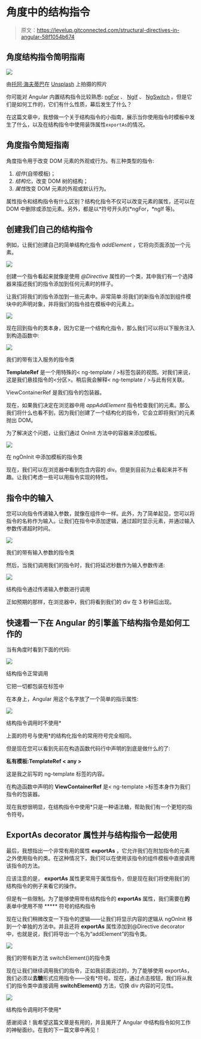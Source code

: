 # 角度中的结构指令

> 原文：<https://levelup.gitconnected.com/structural-directives-in-angular-58f1054b674>

## 角度结构指令简明指南

![](img/dd1c9b8c67353c07b6f93b6d18cf3019.png)

由[托阿·海夫蒂巴](https://unsplash.com/@heftiba?utm_source=medium&utm_medium=referral)在 [Unsplash](https://unsplash.com?utm_source=medium&utm_medium=referral) 上拍摄的照片

你可能对 Angular 内置结构指令比较熟悉: [ngFor](https://angular.io/api/common/NgForOf) 、 [NgIf](https://angular.io/api/common/NgIf) 、 [NgSwitch](https://angular.io/api/common/NgSwitch) 。但是它们是如何工作的，它们有什么性质，幕后发生了什么？

在这篇文章中，我想做一个关于结构指令的小指南，展示当你使用指令时模板中发生了什么，以及在结构指令中使用装饰属性`exportAs`的情况。

## **角度指令简短指南**

角度指令用于改变 DOM 元素的外观或行为。有三种类型的指令:

1.  *组件*(自带模板)；
2.  *结构化*，改变 DOM 树的结构；
3.  *属性*改变 DOM 元素的外观或默认行为。

属性指令和结构指令有什么区别？结构化指令不仅可以改变元素的属性，还可以在 DOM 中删除或添加元素。另外，都是以*符号开头的(*ngFor，*ngIf 等)。

## **创建我们自己的结构指令**

例如，让我们创建自己的简单结构化指令 *addElement* ，它将向页面添加一个元素。

![](img/d9258d9b56e54a6265f1625d4f6c0863.png)

创建一个指令看起来就像是使用 *@Directive* 属性的一个类，其中我们有一个选择器来描述我们的指令添加到任何元素时的样子。

让我们将我们的指令添加到一些元素中。非常简单:将我们的新指令添加到组件模块中的声明对象，并将我们的指令挂在模板中的元素上。

![](img/ac9971a56ad25791aac92eb7f02c0a48.png)

现在回到指令的类本身，因为它是一个结构化指令，那么我们可以将以下服务注入到构造函数中:

![](img/a8d4dc38aa669617dfffbe1f34234b2b.png)

我们的带有注入服务的指令类

**TemplateRef** 是一个用特殊的< ng-template / >标签包装的视图。对我们来说，这是我们悬挂指令的<分区>。稍后我会解释< ng-template / >与此有何关联。

ViewContainerRef 是我们指令的包装器。

现在，如果我们决定在浏览器中用 *appAddElement* 指令检查我们的元素。那么我们将什么也看不到，因为我们创建了一个结构化的指令，它会立即将我们的元素抛出 DOM。

为了解决这个问题，让我们通过 OnInit 方法中的容器来添加模板。

![](img/3e5cd291179861771f740ba6adb16a6c.png)

在 ngOnInit 中添加模板的指令类

现在，我们可以在浏览器中看到包含内容的 div。但是到目前为止看起来并不有趣。让我们考虑一些可以用指令实现的特性。

## **指令中的输入**

您可以向指令传递输入参数，就像在组件中一样。此外，为了简单起见，您可以将指令的名称作为输入。让我们在指令中添加逻辑，通过超时显示元素，并通过输入参数传递超时时间。

![](img/d6124216bc259ab501f8c32dc99207a4.png)

我们的带有输入参数的指令类

然后，当我们调用我们的指令时，我们将延迟秒数作为输入参数传递:

![](img/e37c9e3ec6e091118b7f1543248ad2dc.png)

结构指令通过传递输入参数进行调用

正如预期的那样，在浏览器中，我们将看到我们的 div 在 3 秒钟后出现。

## **快速看一下在 Angular 的引擎盖下结构指令是如何工作的**

当有角度时看到下面的代码:

![](img/e37c9e3ec6e091118b7f1543248ad2dc.png)

结构指令正常调用

它把一切都包装在<ng-template>标签中</ng-template>

在<ng-template>本身上，Angular 用这个名字放了一个简单的指示属性:</ng-template>

![](img/7883cd1e37e1c6368572525a4609c704.png)

结构指令调用时不使用*

上面的符号与使用*的结构化指令的常用符号完全相同。

但是现在您可以看到先前在构造函数代码行中声明的到底是做什么的了:

**私有模板:TemplateRef < any >**

这是我之前写的 ng-template 标签的内容。

在构造函数中声明的 **ViewContainerRef** 是< ng-template >标签本身作为我们指令的包装器。

现在我想很明显，在结构指令中使用*只是一种语法糖，帮助我们有一个更短的指令符号。

## **ExportAs decorator 属性并与结构指令一起使用**

最后，我想指出一个非常有用的属性 **exportAs** ，它允许我们在附加指令的元素之外使用指令的类。在这种情况下，我们可以在使用该指令的组件模板中直接调用该指令的方法。

应该注意的是， **exportAs** 属性更常用于属性指令，但是现在我们将使用我们的结构指令的例子来看它的操作。

但是有一些限制。为了能够使用带有结构指令的 **exportAs** 属性，我们需要在**的**表单中使用不带 ***** 符号的结构指令

现在让我们稍微改变一下指令的逻辑——让我们将显示内容的逻辑从 ngOnInit 移到一个单独的方法中。并且还将 **exportAs** 属性添加到@Directive decorator 中，也就是说，我们将导出一个名为“addElement”的指令类。

![](img/94ebc91e3bf7fd6e3a5c5c41e104a515.png)

我们的带有新方法 switchElement()的指令类

现在让我们继续调用我们的指令，正如我前面说过的，为了能够使用 exportAs，我们必须以**去糖**形式应用指令——没有*符号。现在，通过点击按钮，我们将从我们的指令类中直接调用 **switchElement()** 方法，切换 div 内容的可见性。

![](img/c79224e5a9adcb0955c3aab648316b5b.png)

结构指令调用时不使用*

感谢阅读！我希望这篇文章是有用的，并且揭开了 Angular 中结构指令如何工作的神秘面纱。在我的下一篇文章中再见！